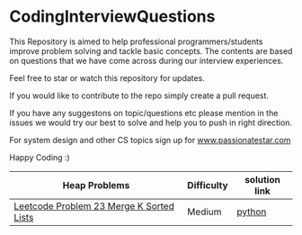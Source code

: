 # CodingInterviewQuestions
This Repository is aimed to help professional programmers/students improve problem solving and tackle basic concepts.
The contents are based on questions that we have come across during our interview experiences. 

Feel free to star or watch this repository for updates.

If you would like to contribute to the repo simply create a pull request.

If you have any suggestons on topic/questions etc please mention in the issues we would try our best to solve and help you to push in right direction.

For system design and other CS topics sign up for www.passionatestar.com

Happy Coding :)

Heap Problems | Difficulty |  solution link
------------- |------------|----------------
[Leetcode Problem 23 Merge K Sorted Lists](https://leetcode.com/problems/merge-k-sorted-lists/) | Medium | [python](https://github.com/akuchotrani/CodingInterviewQuestions/blob/master/Leetcode/Leetcode%20Problem%2023%20Merge%20k%20Sorted%20Lists.txt)